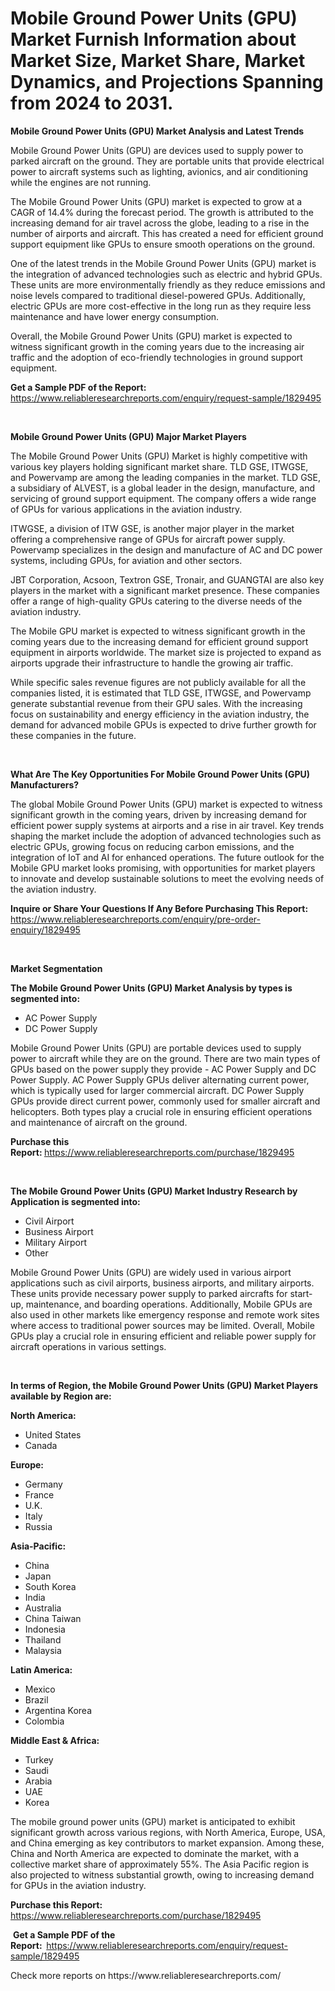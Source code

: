 <p><h1>Mobile Ground Power Units (GPU) Market Furnish Information about Market Size, Market Share, Market Dynamics, and Projections Spanning from 2024 to 2031.</h1></p><p><strong>Mobile Ground Power Units (GPU) Market Analysis and Latest Trends</strong></p>
<p><p>Mobile Ground Power Units (GPU) are devices used to supply power to parked aircraft on the ground. They are portable units that provide electrical power to aircraft systems such as lighting, avionics, and air conditioning while the engines are not running.</p><p>The Mobile Ground Power Units (GPU) market is expected to grow at a CAGR of 14.4% during the forecast period. The growth is attributed to the increasing demand for air travel across the globe, leading to a rise in the number of airports and aircraft. This has created a need for efficient ground support equipment like GPUs to ensure smooth operations on the ground.</p><p>One of the latest trends in the Mobile Ground Power Units (GPU) market is the integration of advanced technologies such as electric and hybrid GPUs. These units are more environmentally friendly as they reduce emissions and noise levels compared to traditional diesel-powered GPUs. Additionally, electric GPUs are more cost-effective in the long run as they require less maintenance and have lower energy consumption.</p><p>Overall, the Mobile Ground Power Units (GPU) market is expected to witness significant growth in the coming years due to the increasing air traffic and the adoption of eco-friendly technologies in ground support equipment.</p></p>
<p><strong>Get a Sample PDF of the Report:&nbsp;</strong> <a href="https://www.reliableresearchreports.com/enquiry/request-sample/1829495">https://www.reliableresearchreports.com/enquiry/request-sample/1829495</a></p>
<p>&nbsp;</p>
<p><strong>Mobile Ground Power Units (GPU) Major Market Players</strong></p>
<p><p>The Mobile Ground Power Units (GPU) Market is highly competitive with various key players holding significant market share. TLD GSE, ITWGSE, and Powervamp are among the leading companies in the market. TLD GSE, a subsidiary of ALVEST, is a global leader in the design, manufacture, and servicing of ground support equipment. The company offers a wide range of GPUs for various applications in the aviation industry.</p><p>ITWGSE, a division of ITW GSE, is another major player in the market offering a comprehensive range of GPUs for aircraft power supply. Powervamp specializes in the design and manufacture of AC and DC power systems, including GPUs, for aviation and other sectors.</p><p>JBT Corporation, Acsoon, Textron GSE, Tronair, and GUANGTAI are also key players in the market with a significant market presence. These companies offer a range of high-quality GPUs catering to the diverse needs of the aviation industry.</p><p>The Mobile GPU market is expected to witness significant growth in the coming years due to the increasing demand for efficient ground support equipment in airports worldwide. The market size is projected to expand as airports upgrade their infrastructure to handle the growing air traffic.</p><p>While specific sales revenue figures are not publicly available for all the companies listed, it is estimated that TLD GSE, ITWGSE, and Powervamp generate substantial revenue from their GPU sales. With the increasing focus on sustainability and energy efficiency in the aviation industry, the demand for advanced mobile GPUs is expected to drive further growth for these companies in the future.</p></p>
<p>&nbsp;</p>
<p><strong>What Are The Key Opportunities For Mobile Ground Power Units (GPU) Manufacturers?</strong></p>
<p><p>The global Mobile Ground Power Units (GPU) market is expected to witness significant growth in the coming years, driven by increasing demand for efficient power supply systems at airports and a rise in air travel. Key trends shaping the market include the adoption of advanced technologies such as electric GPUs, growing focus on reducing carbon emissions, and the integration of IoT and AI for enhanced operations. The future outlook for the Mobile GPU market looks promising, with opportunities for market players to innovate and develop sustainable solutions to meet the evolving needs of the aviation industry.</p></p>
<p><strong>Inquire or Share Your Questions If Any Before Purchasing This Report:</strong> <a href="https://www.reliableresearchreports.com/enquiry/pre-order-enquiry/1829495">https://www.reliableresearchreports.com/enquiry/pre-order-enquiry/1829495</a></p>
<p>&nbsp;</p>
<p><strong>Market Segmentation</strong></p>
<p><strong>The Mobile Ground Power Units (GPU) Market Analysis by types is segmented into:</strong></p>
<p><ul><li>AC Power Supply</li><li>DC Power Supply</li></ul></p>
<p><p>Mobile Ground Power Units (GPU) are portable devices used to supply power to aircraft while they are on the ground. There are two main types of GPUs based on the power supply they provide - AC Power Supply and DC Power Supply. AC Power Supply GPUs deliver alternating current power, which is typically used for larger commercial aircraft. DC Power Supply GPUs provide direct current power, commonly used for smaller aircraft and helicopters. Both types play a crucial role in ensuring efficient operations and maintenance of aircraft on the ground.</p></p>
<p><strong>Purchase this Report:&nbsp;</strong><a href="https://www.reliableresearchreports.com/purchase/1829495">https://www.reliableresearchreports.com/purchase/1829495</a></p>
<p>&nbsp;</p>
<p><strong>The Mobile Ground Power Units (GPU) Market Industry Research by Application is segmented into:</strong></p>
<p><ul><li>Civil Airport</li><li>Business Airport</li><li>Military Airport</li><li>Other</li></ul></p>
<p><p>Mobile Ground Power Units (GPU) are widely used in various airport applications such as civil airports, business airports, and military airports. These units provide necessary power supply to parked aircrafts for start-up, maintenance, and boarding operations. Additionally, Mobile GPUs are also used in other markets like emergency response and remote work sites where access to traditional power sources may be limited. Overall, Mobile GPUs play a crucial role in ensuring efficient and reliable power supply for aircraft operations in various settings.</p></p>
<p>&nbsp;</p>
<p><strong>In terms of Region, the Mobile Ground Power Units (GPU) Market Players available by Region are:</strong></p>
<p>
    <p> <strong> North America: </strong>
        <ul>
            <li>United States</li>
            <li>Canada</li>
        </ul>
        </p> 
    <p> <strong> Europe: </strong>
        <ul>
            <li>Germany</li>
            <li>France</li>
            <li>U.K.</li>
            <li>Italy</li>
            <li>Russia</li>
        </ul>
        </p> 
    <p> <strong> Asia-Pacific: </strong>
        <ul>
            <li>China</li>
            <li>Japan</li>
            <li>South Korea</li>
            <li>India</li>
            <li>Australia</li>
            <li>China Taiwan</li>
            <li>Indonesia</li>
            <li>Thailand</li>
            <li>Malaysia</li>
        </ul>
        </p> 
    <p> <strong> Latin America: </strong>
        <ul>
            <li>Mexico</li>
            <li>Brazil</li>
            <li>Argentina Korea</li>
            <li>Colombia</li>
        </ul>
        </p> 
    <p> <strong> Middle East & Africa: </strong>
        <ul>
            <li>Turkey</li>
            <li>Saudi</li>
            <li>Arabia</li>
            <li>UAE</li>
            <li>Korea</li>
        </ul>
    </p>
    </p>
<p><p>The mobile ground power units (GPU) market is anticipated to exhibit significant growth across various regions, with North America, Europe, USA, and China emerging as key contributors to market expansion. Among these, China and North America are expected to dominate the market, with a collective market share of approximately 55%. The Asia Pacific region is also projected to witness substantial growth, owing to increasing demand for GPUs in the aviation industry.</p></p>
<p><strong>Purchase this Report: </strong><a href="https://www.reliableresearchreports.com/purchase/1829495">https://www.reliableresearchreports.com/purchase/1829495</a></p>
<p>&nbsp;<strong>Get a Sample PDF of the Report:&nbsp;&nbsp;</strong><a href="https://www.reliableresearchreports.com/enquiry/request-sample/1829495">https://www.reliableresearchreports.com/enquiry/request-sample/1829495</a></p>
<p><strong></strong></p>
<p>Check more reports on https://www.reliableresearchreports.com/</p>